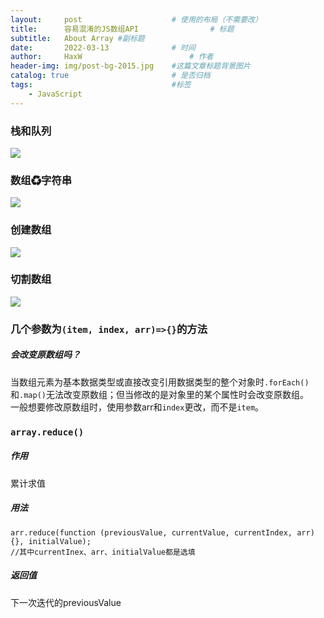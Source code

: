 ```yaml
---
layout:     post   				    # 使用的布局（不需要改）
title:      容易混淆的JS数组API 				# 标题 
subtitle:   About Array #副标题
date:       2022-03-13 				# 时间
author:     HaxW 						# 作者
header-img: img/post-bg-2015.jpg 	#这篇文章标题背景图片
catalog: true 						# 是否归档
tags:								#标签
    - JavaScript
---
```

### 栈和队列   
![](../../../../img/Array/栈和队列.JPG)     
### 数组♻字符串 
![](../../../../img/Array/数组字符串.JPG)   
### 创建数组  
![](../../../../img/Array/创建数组.JPG) 
### 切割数组  
![](../../../../img/Array/切割数组.JPG)     
### 几个参数为`(item, index, arr)=>{}`的方法 
 
##### 会改变原数组吗？
当数组元素为基本数据类型或直接改变引用数据类型的整个对象时`.forEach()`和`.map()`无法改变原数组；但当修改的是对象里的某个属性时会改变原数组。   
一般想要修改原数组时，使用参数arr和`index`更改，而不是`item`。 
### `array.reduce()`
##### 作用
累计求值
##### 用法
```
arr.reduce(function (previousValue, currentValue, currentIndex, arr) {}, initialValue);
//其中currentInex、arr、initialValue都是选填
```
##### 返回值
下一次迭代的previousValue

